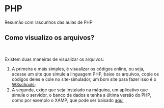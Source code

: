 # PHP
Resumão com rascunhos das aulas de PHP

## Como visualizo os arquivos?


&nbsp;


Existem duas maneiras de visualizar os arquivos:

1. A primeira e mais simples, é visualizar os códigos online, ou seja, acesse um site que simule a linguagem PHP, baixe os arquivos, copie os códigos deles e cole no site-simulador, um bom site para fazer isso é o [W3schools](https://www.w3schools.com/php/phptryit.asp?filename=tryphp_intro);
2. A segunda, exige que seja instalado na máquina, um aplicativo que simule o servidor, o banco de dados e tenha a última versão do PHP, como por exemplo o XAMP, que pode ser baixado [aqui](https://www.apachefriends.org/pt_br/index.html)
